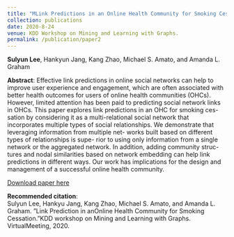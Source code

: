 ```yaml
---
title: "MLink Predictions in an Online Health Community for Smoking Cessation"
collection: publications
date: 2020-8-24
venue: KDD Workshop on Mining and Learning with Graphs.
permalink: /publication/paper2
---
```

**Sulyun Lee**, Hankyun Jang, Kang Zhao, Michael S. Amato, and Amanda L. Graham

**Abstract**:
Effective link predictions in online social networks can help to improve user experience and engagement, which are often associated with better health outcomes for users of online health communities (OHCs). However, limited attention has been paid to predicting social network links in OHCs. This paper explores link predictions in an OHC for smoking ces- sation by considering it as a multi-relational social network that incorporates multiple types of social relationships. We demonstrate that leveraging information from multiple net- works built based on different types of relationships is supe- rior to using only information from a single network or the aggregated network. In addition, adding community struc- tures and nodal similarities based on network embedding can help link predictions in different ways. Our work has implications for the design and management of a successful online health community.

[Download paper here](http://sulyunlee.github.io/files/MRLP_KDD_workshop.pdf)

**Recommended citation**: <br>
Sulyun Lee, Hankyu Jang, Kang Zhao, Michael S. Amato, and Amanda L. Graham.  ”Link Prediction in anOnline Health Community for Smoking Cessation.”KDD workshop on Mining and Learning with Graphs.  VirtualMeeting, 2020.
